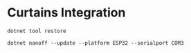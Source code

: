 # Curtains Integration


```
dotnet tool restore
```

```
dotnet nanoff --update --platform ESP32 --serialport COM3
```

